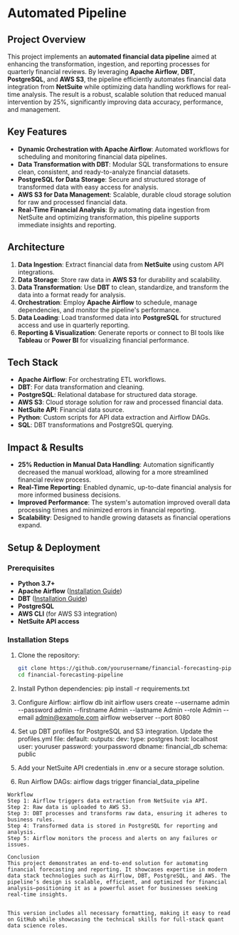 # Automated Pipeline

## Project Overview

This project implements an **automated financial data pipeline** aimed at enhancing the transformation, ingestion, and reporting processes for quarterly financial reviews. By leveraging **Apache Airflow**, **DBT**, **PostgreSQL**, and **AWS S3**, the pipeline efficiently automates financial data integration from **NetSuite** while optimizing data handling workflows for real-time analysis. The result is a robust, scalable solution that reduced manual intervention by 25%, significantly improving data accuracy, performance, and management.

## Key Features

- **Dynamic Orchestration with Apache Airflow**: Automated workflows for scheduling and monitoring financial data pipelines.
- **Data Transformation with DBT**: Modular SQL transformations to ensure clean, consistent, and ready-to-analyze financial datasets.
- **PostgreSQL for Data Storage**: Secure and structured storage of transformed data with easy access for analysis.
- **AWS S3 for Data Management**: Scalable, durable cloud storage solution for raw and processed financial data.
- **Real-Time Financial Analysis**: By automating data ingestion from NetSuite and optimizing transformation, this pipeline supports immediate insights and reporting.

## Architecture

1. **Data Ingestion**: Extract financial data from **NetSuite** using custom API integrations.
2. **Data Storage**: Store raw data in **AWS S3** for durability and scalability.
3. **Data Transformation**: Use **DBT** to clean, standardize, and transform the data into a format ready for analysis.
4. **Orchestration**: Employ **Apache Airflow** to schedule, manage dependencies, and monitor the pipeline's performance.
5. **Data Loading**: Load transformed data into **PostgreSQL** for structured access and use in quarterly reporting.
6. **Reporting & Visualization**: Generate reports or connect to BI tools like **Tableau** or **Power BI** for visualizing financial performance.

## Tech Stack

- **Apache Airflow**: For orchestrating ETL workflows.
- **DBT**: For data transformation and cleaning.
- **PostgreSQL**: Relational database for structured data storage.
- **AWS S3**: Cloud storage solution for raw and processed financial data.
- **NetSuite API**: Financial data source.
- **Python**: Custom scripts for API data extraction and Airflow DAGs.
- **SQL**: DBT transformations and PostgreSQL querying.

## Impact & Results

- **25% Reduction in Manual Data Handling**: Automation significantly decreased the manual workload, allowing for a more streamlined financial review process.
- **Real-Time Reporting**: Enabled dynamic, up-to-date financial analysis for more informed business decisions.
- **Improved Performance**: The system's automation improved overall data processing times and minimized errors in financial reporting.
- **Scalability**: Designed to handle growing datasets as financial operations expand.

## Setup & Deployment

### Prerequisites
- **Python 3.7+**
- **Apache Airflow** ([Installation Guide](https://airflow.apache.org/docs/apache-airflow/stable/installation.html))
- **DBT** ([Installation Guide](https://docs.getdbt.com/docs/get-started))
- **PostgreSQL**
- **AWS CLI** (for AWS S3 integration)
- **NetSuite API access**

### Installation Steps

1. Clone the repository:
   ```bash
   git clone https://github.com/yourusername/financial-forecasting-pipeline.git
   cd financial-forecasting-pipeline
   
2. Install Python dependencies:
pip install -r requirements.txt

3. Configure Airflow:
airflow db init
airflow users create --username admin --password admin --firstname Admin --lastname Admin --role Admin --email admin@example.com
airflow webserver --port 8080

4. Set up DBT profiles for PostgreSQL and S3 integration. Update the profiles.yml file:
default:
  outputs:
    dev:
      type: postgres
      host: localhost
      user: youruser
      password: yourpassword
      dbname: financial_db
      schema: public

5. Add your NetSuite API credentials in .env or a secure storage solution.

6. Run Airflow DAGs:
airflow dags trigger financial_data_pipeline

  ```
Workflow
Step 1: Airflow triggers data extraction from NetSuite via API.
Step 2: Raw data is uploaded to AWS S3.
Step 3: DBT processes and transforms raw data, ensuring it adheres to business rules.
Step 4: Transformed data is stored in PostgreSQL for reporting and analysis.
Step 5: Airflow monitors the process and alerts on any failures or issues.

Conclusion
This project demonstrates an end-to-end solution for automating financial forecasting and reporting. It showcases expertise in modern data stack technologies such as Airflow, DBT, PostgreSQL, and AWS. The pipeline’s design is scalable, efficient, and optimized for financial analysis—positioning it as a powerful asset for businesses seeking real-time insights.


This version includes all necessary formatting, making it easy to read on GitHub while showcasing the technical skills for full-stack quant data science roles.


